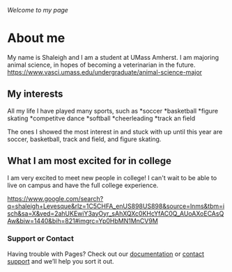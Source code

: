 _Welcome to my page_


 # **About me**
My name is Shaleigh and I am a student at UMass Amherst. I am majoring animal science, in hopes of becoming a veterinarian in the future.
https://www.vasci.umass.edu/undergraduate/animal-science-major 

 ## **My interests**
All my life I have played many sports, such as 
*soccer
*basketball
*figure skating
*competitve dance
*softball
*cheerleading
*track an field

The ones I showed the most interest in and stuck with up until this year are soccer, basketball, track and field, and figure skating.  
## **What I am most excited for in college**
I am very excited to meet new people in college! I can't wait to be able to live on campus and have the full college experience.  




https://www.google.com/search?q=shaleigh+Levesque&rlz=1C5CHFA_enUS898US898&source=lnms&tbm=isch&sa=X&ved=2ahUKEwiY3ayOyr_sAhXQXc0KHcYfAC0Q_AUoAXoECAsQAw&biw=1440&bih=821#imgrc=Yp0HbMN1MnCV9M








### Support or Contact

Having trouble with Pages? Check out our [documentation](https://docs.github.com/categories/github-pages-basics/) or [contact support](https://github.com/contact) and we’ll help you sort it out.
